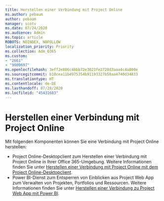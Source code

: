 ```yaml
---
title: Herstellen einer Verbindung mit Project Online
ms.author: pebaum
author: pebaum
manager: scotv
ms.date: 07/24/2020
ms.audience: Admin
ms.topic: article
ROBOTS: NOINDEX, NOFOLLOW
localization_priority: Priority
ms.collection: Adm_O365
ms.custom:
- "2661"
- "9000697"
ms.openlocfilehash: 3eff2e886c4bbb72e3023fe2728d3aaa4c4a800e
ms.sourcegitcommit: b10cea11b4975354b91193327b58aa4740d34833
ms.translationtype: HT
ms.contentlocale: de-DE
ms.lasthandoff: 07/28/2020
ms.locfileid: "45431683"
---
```

# <a name="connect-to-project-online"></a>Herstellen einer Verbindung mit Project Online

Mit folgenden Komponenten können Sie eine Verbindung mit Project Online herstellen:

- Project Online-Desktopclient zum Herstellen einer Verbindung mit Project Online in Ihrer Office 365-Umgebung. Weitere Informationen finden Sie unter [Herstellen einer Verbindung mit Project Online mit dem Project Online-Desktopclient](https://docs.microsoft.com/projectonline/connect-to-project-online-with-the-project-online-desktop-client).  
- Power BI-Dienst zum Entsperren von Einblicken aus Project Web App zum Verwalten von Projekten, Portfolios und Ressourcen. Weitere Informationen finden Sie unter [Herstellen einer Verbindung zu Project Web App mit Power BI](https://docs.microsoft.com/power-bi/service-connect-to-project-online).  